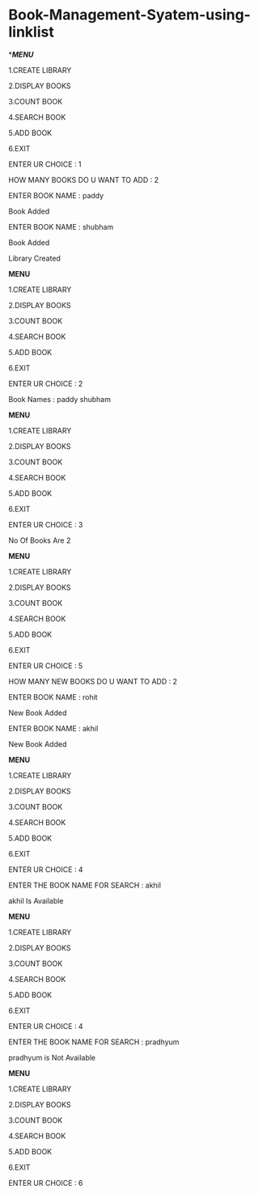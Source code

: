 # Book-Management-Syatem-using-linklist


****MENU***

1.CREATE LIBRARY

2.DISPLAY BOOKS

3.COUNT BOOK

4.SEARCH BOOK

5.ADD BOOK

6.EXIT

ENTER UR CHOICE : 1


HOW MANY BOOKS DO U WANT TO ADD : 2

ENTER BOOK NAME : paddy

Book Added

ENTER BOOK NAME : shubham

Book Added

Library Created

****MENU****

1.CREATE LIBRARY

2.DISPLAY BOOKS

3.COUNT BOOK

4.SEARCH BOOK

5.ADD BOOK

6.EXIT

ENTER UR CHOICE : 2

Book Names :   paddy	  shubham	

****MENU****

1.CREATE LIBRARY

2.DISPLAY BOOKS

3.COUNT BOOK

4.SEARCH BOOK

5.ADD BOOK

6.EXIT

ENTER UR CHOICE : 3

 No Of Books Are	 2
 
****MENU****

1.CREATE LIBRARY

2.DISPLAY BOOKS

3.COUNT BOOK

4.SEARCH BOOK

5.ADD BOOK

6.EXIT

ENTER UR CHOICE : 5



HOW MANY NEW BOOKS DO U WANT TO ADD : 2

ENTER BOOK NAME : rohit

New Book Added

ENTER BOOK NAME : akhil

New Book Added

****MENU****

1.CREATE LIBRARY

2.DISPLAY BOOKS

3.COUNT BOOK

4.SEARCH BOOK

5.ADD BOOK

6.EXIT

ENTER UR CHOICE : 4

ENTER THE BOOK NAME FOR SEARCH : akhil

akhil Is Available

****MENU****

1.CREATE LIBRARY

2.DISPLAY BOOKS

3.COUNT BOOK

4.SEARCH BOOK

5.ADD BOOK

6.EXIT

ENTER UR CHOICE : 4

ENTER THE BOOK NAME FOR SEARCH : pradhyum

pradhyum is Not Available

****MENU****

1.CREATE LIBRARY

2.DISPLAY BOOKS

3.COUNT BOOK

4.SEARCH BOOK

5.ADD BOOK

6.EXIT

ENTER UR CHOICE : 6



